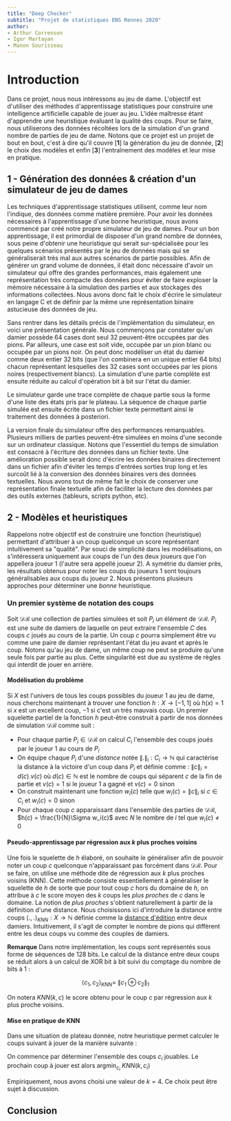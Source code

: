 ```yaml
---
title: "Deep Checker"
subtitle: "Projet de statistiques ENS Rennes 2020"
author:
- Arthur Correnson
- Igor Martayan
- Manon Sourisseau
---
```


# Introduction

Dans ce projet, nous nous intéressons au jeu de dame. L'objectif est d'utiliser des méthodes d'apprentissage statistiques pour construire une intelligence artificielle capable de jouer au jeu. L'idée maîtresse étant d'apprendre une heuristique évaluant la qualité des coups. Pour se faire, nous utiliserons des données récoltées lors de la simulation d'un grand nombre de parties de jeu de dame. 
Notons que ce projet est un projet de bout en bout, c'est à dire qu'il couvre [**1**] la génération du jeu de donnée, [**2**] le choix des modèles et enfin [**3**] l'entraînement des modèles et leur mise en pratique.


## 1 - Génération des données & création d'un simulateur de jeu de dames

Les techniques d'apprentissage statistiques utilisent, comme leur nom l'indique, des données comme matière première. Pour avoir les données nécessaires à l'apprentissage d'une bonne heuristique, nous avons commencé par créé notre propre simulateur de jeu de dames. Pour un bon apprentissage, il est primordial de disposer d'un grand nombre de données, sous peine d'obtenir une heuristique qui serait sur-spécialisée pour les quelques scénarios présentés par le jeu de données mais qui se généraliserait très mal aux autres scénarios de partie possibles.
Afin de générer un grand volume de données, il était donc nécessaire d'avoir un simulateur qui offre des grandes performances, mais également une représentation très compacte des données pour éviter de faire exploser la mémoire nécessaire à la simulation des parties et aux stockages des informations collectées.
Nous avons donc fait le choix d'écrire le simulateur en langage C et de définir par la même une représentation binaire astucieuse des données de jeu.


Sans rentrer dans les détails précis de l'implémentation du simulateur, en voici une présentation générale. Nous commençons par constater qu'un damier possède 64 cases dont seul 32 peuvent-être occupées par des pions. Par ailleurs, une case est soit vide, occupée par un pion blanc ou occupée par un pions noir. On peut donc modéliser un état du damier comme deux entier 32 bits (que l'on combinera en un unique entier 64 bits) chacun représentant lesquelles des 32 cases sont occupées par les pions noires (respectivement blancs). La simulation d'une partie complète est ensuite réduite au calcul d'opération bit à bit sur l'état du damier.

Le simulateur garde une trace complète de chaque partie sous la forme d'une liste des états pris par le plateau. La séquence de chaque partie simulée est ensuite écrite dans un fichier texte permettant ainsi le traitement des données à posteriori.

La version finale du simulateur offre des performances remarquables. Plusieurs milliers de parties peuvent-être simulées en moins d'une seconde sur un ordinateur classique. Notons que l'essentiel du temps de simulation est consacré à l'écriture des données dans un fichier texte. Une amélioration possible serait donc d'écrire les données binaires directement dans un fichier afin d'éviter les temps d'entrées sorties trop long et les surcoût lié à la conversion des données binaires vers des données textuelles. Nous avons tout de même fait le choix de conserver une représentation finale textuelle afin de faciliter la lecture des données par des outils externes (tableurs, scripts python, etc).

## 2 - Modèles et heuristiques

Rappelons notre objectif est de construire une fonction (heuristique) permettant d'attribuer à un coup quelconque un score représentant intuitivement sa "qualité". Par souci de simplicité dans les modélisations, on s'intéressera uniquement aux coups de l'un des deux joueurs que l'on appellera joueur 1 (l'autre sera appellé joueur 2). A symétrie du damier près, les résultats obtenus pour noter les coups du joueurs 1 sont toujours généralisables aux coups du joueur 2. Nous présentons plusieurs approches pour déterminer une *bonne* heuristique.

### Un premier système de notation des coups

Soit $\mathcal{DB}$ une collection de parties simulées et soit $P_i$ un élément de $\mathcal{DB}$. $P_i$ est une suite de damiers de laquelle on peut extraire l'ensemble $C$ des coups $c$ joués au cours de la partie. Un coup $c$ pourra simplement être vu comme une paire de damier représentant l'état du jeu avant et après le coup. Notons qu'au jeu de dame, un même coup ne peut se produire qu'une seule fois par partie au plus. Cette singularité est due au système de règles qui interdit de jouer en arrière.

#### Modélisation du problème

Si $X$ est l'univers de tous les coups possibles du joueur 1 au jeu de dame, nous cherchons maintenant à trouver une fonction $h: X \to [-1, 1]$ où $h(x) = 1$ si $x$ est un excellent coup, $-1$ si c'est un très mauvais coup. Un premier squelette partiel de la fonction $h$ peut-être construit à partir de nos données de simulation $\mathcal{DB}$ comme suit :

+ Pour chaque partie $P_i \in \mathcal{DB}$ on calcul $C_i$ l'ensemble des coups joués par le joueur 1 au cours de $P_i$
+ On équipe chaque $P_i$ d'une *distance* notée $\lVert.\rVert_i : C_i \to \mathbb{N}$ qui caractérise la distance à la victoire d'un coup dans $P_i$ et définie comme : $\lVert c \rVert_i = d(c).v(c)$ où $d(c) \in \mathbb{N}$ est le nombre de coups qui séparent $c$ de la fin de partie et $v(c) = 1$ si le joueur 1 a gagné et $v(c) = 0$ sinon
+ On construit maintenant une fonction $w_i(c)$ telle que $w_i(c) = \lVert c \lVert_i$ si $c \in C_i$ et $w_i(c) = 0$ sinon
+ Pour chaque coup $c$ apparaissant dans l'ensemble des parties de $\mathcal{DB}$, $h(c) = \frac{1}{N}\Sigma w_i(c)$ avec $N$ le nombre de $i$ tel que $w_i(c) \neq 0$

#### Pseudo-apprentissage par régression aux $k$ plus proches voisins

Une fois le squelette de $h$ élaboré, on souhaite le généraliser afin de pouvoir noter un coup $c$ quelconque n'apparaissant pas forcément dans $\mathcal{DB}$. Pour se faire, on utilise une méthode dite de régression aux $k$ plus proches voisins (KNN). Cette méthode consiste essentiellement à généraliser le squelette de $h$ de sorte que pour tout coup $c$ hors du domaine de $h$, on attribue à $c$ le score moyen des $k$ coups les *plus proches* de $c$ dans le domaine. La notion de *plus proches* s'obtient naturellement à partir de la définition d'une distance. Nous choisissons ici d'introduire la distance entre coups $\langle ., . \rangle_{KNN} : X \to \mathbb{N}$ définie comme la [distance d'édition](https://fr.wikipedia.org/wiki/Distance_de_Levenshtein) entre deux damiers. Intuitivement, il s'agit de compter le nombre de pions qui diffèrent entre les deux coups vu comme des couples de damiers.

**Remarque** Dans notre implémentation, les coups sont représentés sous forme de séquences de 128 bits. Le calcul de la distance entre deux coups se réduit alors à un calcul de XOR bit à bit suivi du comptage du nombre de bits à 1 :

$$
  \langle c_1, c_2 \rangle_{KNN} = \ \rVert c_1 \oplus c_2 \lVert_1
$$

On notera $KNN(k, c)$ le score obtenu pour le coup $c$ par régression aux $k$ plus proche voisins.

<!-- ### Présentation de KNN

Notre heuristique suit l'algorithme de KNN (K-Nearest Neighbors).
Cet algorithme de machine learning est une algorithme d'apprentissage supervisé, qui fonctionne de la manière suivante :

+ On calcule la distance entre l'entrée et chaque éléments de la  base de donnée 
+ On sélectionne les K plus proches voisins selon la distance calculés.
+ On attribut à notre entrée la moyenne des valeurs des K plus proches voisins.  -->

#### Mise en pratique de KNN

Dans une situation de plateau donnée, notre heuristique permet calculer le coups suivant à jouer de la manière suivante :

On commence par déterminer l'ensemble des coups $c_i$ jouables. Le prochain coup à jouer est alors $\textrm{arg}\min_{c_i} \ KNN(k, c_i)$


Empiriquement, nous avons choisi une valeur de $k = 4$. Ce choix peut être sujet à discussion. 

## Conclusion

